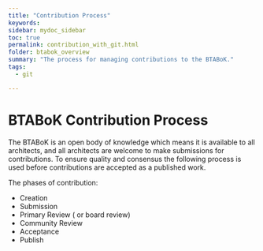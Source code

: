 ```yaml
---
title: "Contribution Process"
keywords: 
sidebar: mydoc_sidebar
toc: true
permalink: contribution_with_git.html
folder: btabok_overview
summary: "The process for managing contributions to the BTABoK."
tags: 
  - git

---
```


# BTABoK Contribution Process

The BTABoK is an open body of knowledge which means it is available to all architects, and all architects are  welcome to make submissions for contributions. To ensure quality and consensus the following process is used before contributions are accepted as a published work.

The phases of contribution:

- Creation
- Submission
- Primary Review ( or board review)
- Community Review
- Acceptance
- Publish



